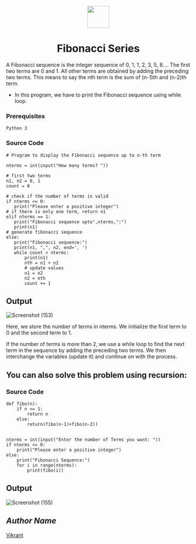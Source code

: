 <div align="center">
  <img height="60" src="https://user-images.githubusercontent.com/85709371/156916372-d8c1bbdd-5fe9-40d1-a250-5a1d4d454832.png">
</div>

<h1 align="center">Fibonacci Series</h1>

A Fibonacci sequence is the integer sequence of 0, 1, 1, 2, 3, 5, 8....
The first two terms are 0 and 1. All other terms are obtained by adding the preceding two terms. This means to say the nth term is the sum of (n-1)th and (n-2)th term.
* In this program, we have to print the Fibonacci sequence using while loop.

### Prerequisites
`Python 3`

### Source Code
```python3
# Program to display the Fibonacci sequence up to n-th term

nterms = int(input("How many terms? "))

# first two terms
n1, n2 = 0, 1
count = 0

# check if the number of terms is valid
if nterms <= 0:
   print("Please enter a positive integer")
# if there is only one term, return n1
elif nterms == 1:
   print("Fibonacci sequence upto",nterms,":")
   print(n1)
# generate fibonacci sequence
else:
   print("Fibonacci sequence:")
   print(n1, ",", n2, end=', ')
   while count < nterms:
       print(n1)
       nth = n1 + n2
       # update values
       n1 = n2
       n2 = nth
       count += 1
```

## Output
![Screenshot (153)](https://user-images.githubusercontent.com/85709371/147452665-71f070b5-27a6-419e-a2a8-f938ca271064.png)

Here, we store the number of terms in nterms. We initialize the first term to 0 and the second term to 1.

If the number of terms is more than 2, we use a while loop to find the next term in the sequence by adding the preceding two terms. We then interchange the variables (update it) and continue on with the process.

## You can also solve this problem using recursion:
### Source Code
```python3
def fibo(n):
    if n <= 1:
        return n
    else:
        return(fibo(n-1)+fibo(n-2))


nterms = int(input("Enter the number of Terms you want: "))
if nterms <= 0:
    print("Please enter a positive integer")
else:
    print("Fibonacci Sequence:")
    for i in range(nterms):
        print(fibo(i))
```

## Output
![Screenshot (155)](https://user-images.githubusercontent.com/85709371/147453381-a5b622a3-8e49-4d73-803d-11e468acefb1.png)

## *Author Name*
[Vikrant](https://github.com/vikrant-v28)
